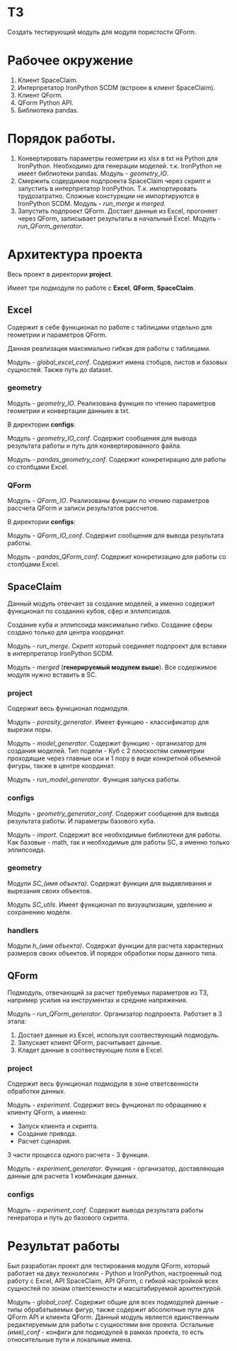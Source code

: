 # ТЗ
Создать тестирующий модуль для модуля пористости QForm.

# Рабочее окружение
1. Клиент SpaceClaim.
2. Интерпретатор IronPython SCDM (встроен в клиент SpaceClaim).
3. Клиент QForm.
4. QForm Python API.
5. Библиотека pandas.

# Порядок работы.
1. Конвертировать параметры геометрии из xlsx в txt на Python для IronPython. Необходимо для генерации моделей.
т.к. IronPython не имеет библиотеки pandas. Модуль - *geometry_IO*.
2. Смержить содердимое подпроекта SpaceClaim через скрипт и запустить в интерпретатор IronPython.
Т.к. импортировать трудозатратно. Сложные констуркции не импортируются в IronPython SCDM. Модуль - *run_merge* и *merged*.
3. Запустить подпроект QForm. Достает данные из Excel, прогоняет через QForm, записывает результаты 
в начальный Excel. Модуль - *run_QForm_generator*.

# Архитектура проекта 
Весь проект в директории **project**.

Имеет три подмодуля по работе с **Excel**, **QForm**, **SpaceClaim**.

## Excel
Содержит в себе функционал по работе с таблицами отдельно для геометрии и параметров QForm.

Данная реализация максимально гибкая для работы с таблицами.

Модуль - *global_excel_conf*. Содержит имена стобцов, листов и базовых сущностей. Также путь до dataset.

### geometry
Модуль - *geometry_IO*. Реализована функция по чтению параметров геометрии и конвертации данныех в txt.

В директории **configs**:

Модуль - *geometry_IO_conf*. Содержит сообщения для вывода результата работы и путь для конвертированного файла.

Модуль - *pandas_geometry_conf*. Содержит конкретирацию для работы со столбцами Excel.

### QForm
Модуль - *QForm_IO*. Реализованы функции по чтению параметров рассчета QForm и записи результатов рассчетов.

В директории **configs**:

Модуль - *QForm_IO_conf*. Содержит сообщения для вывода результата работы.

Модуль - *pandas_QForm_conf*. Содержит конкретизацию для работы со столбцами Excel.

## SpaceClaim
Данный модуль отвечает за создание моделей, а именно содержит функционал по созданию кубов, сфер и эллипсиодов.

Создание куба и эллипсоида максимально гибко. Создание сферы создано только для центра координат.

Модуль - *run_merge*. Скрипт который соединяет подпроект для вставки в интерпретатор IronPython SCDM.

Модуль - *merged* (**генерируемый модулем выше**). Все содержимое модуля нужно вставить в SC.

### project
Cодержит весь функционал подмодуля.

Модуль - *porosity_generator*. Имеет функцию - классификатор для вырезки поры.

Модуль - *model_generator*. Содержит функцию - организатор для создания моделей. Тип подели - Куб с 2 плоскостям 
симметрии проходящие через главные оси и 1 пору в виде конкретной объемной фигуры, также в центре координат.

Модуль - *run_model_generator*. Функция запуска работы.

### configs

Модуль - *geometry_generator_conf*. Содержит сообщения для вывода результата работы. И параметры базового куба.

Модуль - *import*. Содержит все необходимые библиотеки для работы. Как базовые - math, так и необходимые для
работы SC, а именно только эллипсоида.

### geometry

Модули *SC_(имя объекта)*. Содержат функции для выдавливания и вырезания своих объектов.

Модуль *SC_utils*. Имеет функционал по визуацлизации, уделению и сохранению модели.

### handlers

Модули *h_(имя объекта)*. Содержат функции для расчета характерных размеров своих объектов. 
И порядок обработки поры данного типа.

## QForm
Подмодуль, отвечающий за расчет требуемых параметров из ТЗ, например усилия на инструментах и средние напряжения.

Модуль - *run_QForm_generator*. Организатор подпроекта. Работает в 3 этапа:

1. Достает данные из Excel, используя соотвествующий подмодуль.
2. Запускает клиент QForm, расчитывает данные.
3. Кладет данные в соотвествующие поля в Excel.

### project
Cодержит весь функционал подмодуля в зоне ответсвенности обработки данных.

Модуль - *experiment*. Содержит весь фунционал по обращению к клиенту QForm, а именно:

- Запуск клиента и скрипта.
- Создание привода.
- Расчет сценария.

3 части процесса одного расчета - 3 функции.

Модуль - *experiment_generator*. Функция - организатор, доставляющая данные для расчета 1 комбинации данных.

### configs

Модуль - *experiment_conf*. Содержит вывода результата работы генератора и путь до базового скрипта.

# Результат работы
Был разработан проект для тестирования модуля QForm, который работает на двух технологиях - Python и IronPython,
настроенный под работу с Excel, API SpaceClaim, API QForm, с гибкой настройкой всех сущностей
по зонам ответсенности и масштабируемой архитектурой.

Модуль - *global_conf*. Содержит общие для всех подмодулей данные - типы обрабатывемых фигур, 
также содержит абсолютные пути для QForm API и клиента QForm. Данный модуль является единственным редактируемым
для работы с сущностями вне проекта. Остальные *(имя)_conf* - конфиги для подмодулей в рамках проекта, то есть
относительные пути и локальные имена.
